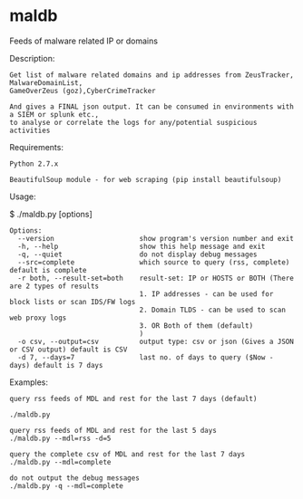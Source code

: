 maldb
=====

Feeds of malware related IP or domains

Description:

    Get list of malware related domains and ip addresses from ZeusTracker, MalwareDomainList,
    GameOverZeus (goz),CyberCrimeTracker

    And gives a FINAL json output. It can be consumed in environments with a SIEM or splunk etc.,
    to analyse or correlate the logs for any/potential suspicious activities

Requirements:

    Python 2.7.x
    
    BeautifulSoup module - for web scraping (pip install beautifulsoup)

Usage:

$ ./maldb.py [options]

    Options:
      --version                     show program's version number and exit
      -h, --help                    show this help message and exit
      -q, --quiet                   do not display debug messages
      --src=complete                which source to query (rss, complete) default is complete
      -r both, --result-set=both    result-set: IP or HOSTS or BOTH (There are 2 types of results
                                    1. IP addresses - can be used for block lists or scan IDS/FW logs
                                    2. Domain TLDS - can be used to scan web proxy logs
                                    3. OR Both of them (default)
                                    )
      -o csv, --output=csv          output type: csv or json (Gives a JSON or CSV output) default is CSV
      -d 7, --days=7                last no. of days to query ($Now - days) default is 7 days

Examples:

    query rss feeds of MDL and rest for the last 7 days (default)
    
    ./maldb.py

    query rss feeds of MDL and rest for the last 5 days
    ./maldb.py --mdl=rss -d=5

    query the complete csv of MDL and rest for the last 7 days
    ./maldb.py --mdl=complete

    do not output the debug messages
    ./maldb.py -q --mdl=complete


